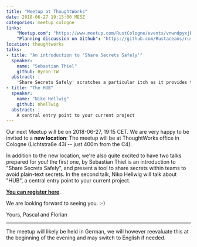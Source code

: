 ```yaml
---
title: "Meetup at ThoughtWorks"
date: 2018-06-27 19:15:00 MESZ
categories: meetup cologne
links:
    "Meetup.com": "https://www.meetup.com/RustCologne/events/vnwndpyxjbjb/"
    "Planning discussion on Github": "https://github.com/Rustaceans/rust-cologne/issues/54"
location: thoughtworks
talks:
- title: "An introduction to 'Share Secrets Safely'"
  speaker:
    name: "Sebastian Thiel"
    github: Byron-TW
  abstract: |
    'Share Secrets Safely' scratches a particular itch as it provides the tooling required to use GPG in teams with great user experience, while providing all tooling necessary to introduce said shared secrets into their final destination without them ever touching disk. I will particularly highlight the way the project is structured, and tested, showing that 'journey' level testing is now affordable thanks to Rust.
- title: "The HUB"
  speaker:
    name: "Niko Hellwig"
    github: nhellwig
  abstract: |
    A central entry point to your current project
---
```

Our next Meetup will be on 2018-06-27, 19:15 CET. We are very happy to be
invited to a **new location**: The meetup will be at ThoughtWorks office in Cologne
(Lichtstraße 43i -- just 400m from the C4).

In addition to the new location, we're also quite excited to have two talks
prepared for you! the first one, by Sebastian Thiel is an introduction to "Share
Secrets Safely", and present a tool to share secrets within teams to avoid
plain-text secrets. In the second talk, Niko Hellwig will talk about "HUB", a
central entry point to your current project.

**[You can register here](https://www.meetup.com/RustCologne/events/vnwndpyxjbjb/)**.

We are looking forward to seeing you. :-)

Yours,
Pascal and Florian

- - -

The meetup will likely be held in German, we will however reevaluate this at the
beginning of the evening and may switch to English if needed.
